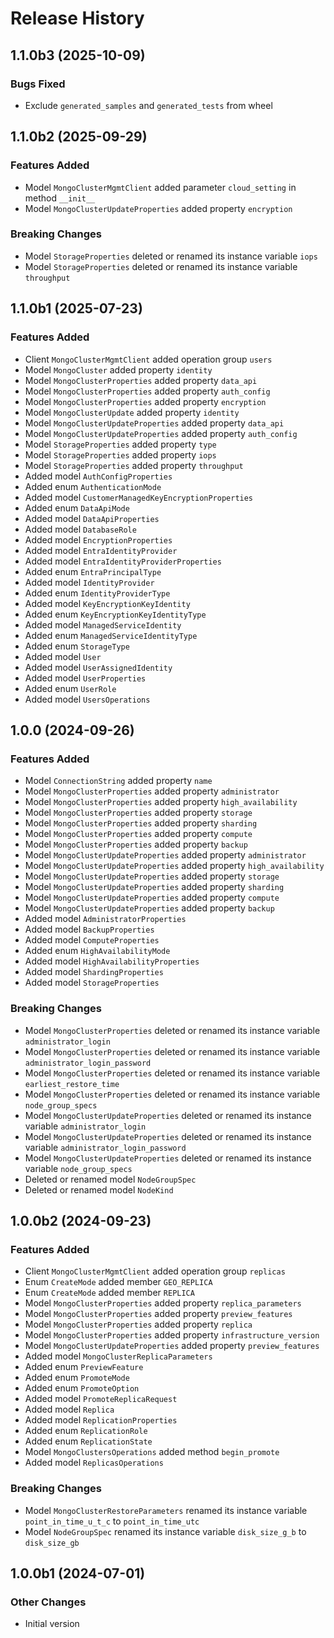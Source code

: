 # Release History

## 1.1.0b3 (2025-10-09)

### Bugs Fixed

- Exclude `generated_samples` and `generated_tests` from wheel

## 1.1.0b2 (2025-09-29)

### Features Added

  - Model `MongoClusterMgmtClient` added parameter `cloud_setting` in method `__init__`
  - Model `MongoClusterUpdateProperties` added property `encryption`

### Breaking Changes

  - Model `StorageProperties` deleted or renamed its instance variable `iops`
  - Model `StorageProperties` deleted or renamed its instance variable `throughput`

## 1.1.0b1 (2025-07-23)

### Features Added

  - Client `MongoClusterMgmtClient` added operation group `users`
  - Model `MongoCluster` added property `identity`
  - Model `MongoClusterProperties` added property `data_api`
  - Model `MongoClusterProperties` added property `auth_config`
  - Model `MongoClusterProperties` added property `encryption`
  - Model `MongoClusterUpdate` added property `identity`
  - Model `MongoClusterUpdateProperties` added property `data_api`
  - Model `MongoClusterUpdateProperties` added property `auth_config`
  - Model `StorageProperties` added property `type`
  - Model `StorageProperties` added property `iops`
  - Model `StorageProperties` added property `throughput`
  - Added model `AuthConfigProperties`
  - Added enum `AuthenticationMode`
  - Added model `CustomerManagedKeyEncryptionProperties`
  - Added enum `DataApiMode`
  - Added model `DataApiProperties`
  - Added model `DatabaseRole`
  - Added model `EncryptionProperties`
  - Added model `EntraIdentityProvider`
  - Added model `EntraIdentityProviderProperties`
  - Added enum `EntraPrincipalType`
  - Added model `IdentityProvider`
  - Added enum `IdentityProviderType`
  - Added model `KeyEncryptionKeyIdentity`
  - Added enum `KeyEncryptionKeyIdentityType`
  - Added model `ManagedServiceIdentity`
  - Added enum `ManagedServiceIdentityType`
  - Added enum `StorageType`
  - Added model `User`
  - Added model `UserAssignedIdentity`
  - Added model `UserProperties`
  - Added enum `UserRole`
  - Added model `UsersOperations`

## 1.0.0 (2024-09-26)

### Features Added

  - Model `ConnectionString` added property `name`
  - Model `MongoClusterProperties` added property `administrator`
  - Model `MongoClusterProperties` added property `high_availability`
  - Model `MongoClusterProperties` added property `storage`
  - Model `MongoClusterProperties` added property `sharding`
  - Model `MongoClusterProperties` added property `compute`
  - Model `MongoClusterProperties` added property `backup`
  - Model `MongoClusterUpdateProperties` added property `administrator`
  - Model `MongoClusterUpdateProperties` added property `high_availability`
  - Model `MongoClusterUpdateProperties` added property `storage`
  - Model `MongoClusterUpdateProperties` added property `sharding`
  - Model `MongoClusterUpdateProperties` added property `compute`
  - Model `MongoClusterUpdateProperties` added property `backup`
  - Added model `AdministratorProperties`
  - Added model `BackupProperties`
  - Added model `ComputeProperties`
  - Added enum `HighAvailabilityMode`
  - Added model `HighAvailabilityProperties`
  - Added model `ShardingProperties`
  - Added model `StorageProperties`

### Breaking Changes

  - Model `MongoClusterProperties` deleted or renamed its instance variable `administrator_login`
  - Model `MongoClusterProperties` deleted or renamed its instance variable `administrator_login_password`
  - Model `MongoClusterProperties` deleted or renamed its instance variable `earliest_restore_time`
  - Model `MongoClusterProperties` deleted or renamed its instance variable `node_group_specs`
  - Model `MongoClusterUpdateProperties` deleted or renamed its instance variable `administrator_login`
  - Model `MongoClusterUpdateProperties` deleted or renamed its instance variable `administrator_login_password`
  - Model `MongoClusterUpdateProperties` deleted or renamed its instance variable `node_group_specs`
  - Deleted or renamed model `NodeGroupSpec`
  - Deleted or renamed model `NodeKind`

## 1.0.0b2 (2024-09-23)

### Features Added

  - Client `MongoClusterMgmtClient` added operation group `replicas`
  - Enum `CreateMode` added member `GEO_REPLICA`
  - Enum `CreateMode` added member `REPLICA`
  - Model `MongoClusterProperties` added property `replica_parameters`
  - Model `MongoClusterProperties` added property `preview_features`
  - Model `MongoClusterProperties` added property `replica`
  - Model `MongoClusterProperties` added property `infrastructure_version`
  - Model `MongoClusterUpdateProperties` added property `preview_features`
  - Added model `MongoClusterReplicaParameters`
  - Added enum `PreviewFeature`
  - Added enum `PromoteMode`
  - Added enum `PromoteOption`
  - Added model `PromoteReplicaRequest`
  - Added model `Replica`
  - Added model `ReplicationProperties`
  - Added enum `ReplicationRole`
  - Added enum `ReplicationState`
  - Model `MongoClustersOperations` added method `begin_promote`
  - Added model `ReplicasOperations`

### Breaking Changes

  - Model `MongoClusterRestoreParameters` renamed its instance variable `point_in_time_u_t_c` to `point_in_time_utc`
  - Model `NodeGroupSpec` renamed its instance variable `disk_size_g_b` to `disk_size_gb`

## 1.0.0b1 (2024-07-01)

### Other Changes

  - Initial version
